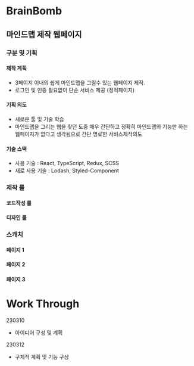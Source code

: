 # BrainBomb

## 마인드맵 제작 웹페이지

### 구분 및 기획

#### 제작 계획

- 3페이지 이내의 쉽게 마인드맵을 그릴수 있는 웹페이지 제작.
- 로그인 및 인증 필요없이 단순 서비스 제공 (정적페이지)

#### 기획 의도

- 새로운 툴 및 기술 학습
- 마인드맵을 그리는 웹을 찾던 도중 매우 간단하고 정확히 마인드맵의 기능만 하는 웹페이지가 없다고 생각됨으로 간단 명료한 서비스제작의도

#### 기술 스택

- 사용 기술 : React, TypeScript, Redux, SCSS
- 새로 사용 기술 : Lodash, Styled-Component

### 제작 룰

#### 코드작성 룰

#### 디자인 룰

### 스캐치

#### 페이지 1

#### 페이지 2

#### 페이지 3

# Work Through

230310

- 아이디어 구성 및 계획

230312

- 구체적 계획 및 기능 구상
